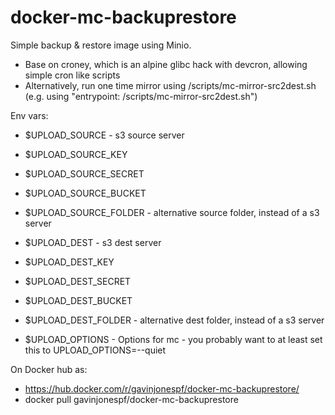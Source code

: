 # docker-mc-backuprestore

Simple backup & restore image using Minio.

- Base on croney, which is an alpine glibc hack with devcron, allowing simple cron like scripts
- Alternatively, run one time mirror using /scripts/mc-mirror-src2dest.sh (e.g. using "entrypoint: /scripts/mc-mirror-src2dest.sh")

Env vars:

- $UPLOAD_SOURCE - s3 source server 
- $UPLOAD_SOURCE_KEY
- $UPLOAD_SOURCE_SECRET
- $UPLOAD_SOURCE_BUCKET

- $UPLOAD_SOURCE_FOLDER - alternative source folder, instead of a s3 server

- $UPLOAD_DEST - s3 dest server
- $UPLOAD_DEST_KEY
- $UPLOAD_DEST_SECRET
- $UPLOAD_DEST_BUCKET

- $UPLOAD_DEST_FOLDER - alternative dest folder, instead of a s3 server

- $UPLOAD_OPTIONS - Options for mc - you probably want to at least set this to UPLOAD_OPTIONS=--quiet

On Docker hub as:
- https://hub.docker.com/r/gavinjonespf/docker-mc-backuprestore/
- docker pull gavinjonespf/docker-mc-backuprestore